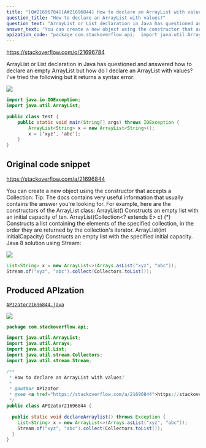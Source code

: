 ```yaml
---
title: "[Q#21696784][A#21696844] How to declare an ArrayList with values?"
question_title: "How to declare an ArrayList with values?"
question_text: "ArrayList or List declaration in Java has questioned and answered how to declare an empty ArrayList but how do I declare an ArrayList with values? I've tried the following but it returns a syntax error:"
answer_text: "You can create a new object using the constructor that accepts a Collection: Tip: The docs contains very useful information that usually contains the answer you're looking for. For example, here are the constructors of the ArrayList class: ArrayList() Constructs an empty list with an initial capacity of ten. ArrayList(Collection<? extends E> c) (*) Constructs a list containing the elements of the specified collection, in the order they are returned by the collection's iterator. ArrayList(int initialCapacity) Constructs an empty list with the specified initial capacity. Java 8 solution using Stream:"
apization_code: "package com.stackoverflow.api;  import java.util.ArrayList; import java.util.Arrays; import java.util.List; import java.util.stream.Collectors; import java.util.stream.Stream;  /**  * How to declare an ArrayList with values?  *  * @author APIzator  * @see <a href=\"https://stackoverflow.com/a/21696844\">https://stackoverflow.com/a/21696844</a>  */ public class APIzator21696844 {    public static void declareArraylist() throws Exception {     List<String> x = new ArrayList<>(Arrays.asList(\"xyz\", \"abc\"));     Stream.of(\"xyz\", \"abc\").collect(Collectors.toList());   } }"
---
```


https://stackoverflow.com/q/21696784

ArrayList or List declaration in Java has questioned and answered how to declare an empty ArrayList but how do I declare an ArrayList with values?
I&#x27;ve tried the following but it returns a syntax error:


<div class="code-logo"><img src="/stackoverflow.png" /></div>

```java
import java.io.IOException;
import java.util.ArrayList;

public class test {
    public static void main(String[] args) throws IOException {
        ArrayList<String> x = new ArrayList<String>();
        x = ['xyz', 'abc'];
    }
}
```


## Original code snippet

https://stackoverflow.com/a/21696844

You can create a new object using the constructor that accepts a Collection:
Tip: The docs contains very useful information that usually contains the answer you&#x27;re looking for. For example, here are the constructors of the ArrayList class:
ArrayList()
Constructs an empty list with an initial capacity of ten.
ArrayList(Collection&lt;? extends E&gt; c) (*)
Constructs a list containing the elements of the specified collection, in the order they are returned by the collection&#x27;s iterator.
ArrayList(int initialCapacity)
Constructs an empty list with the specified initial capacity.
Java 8 solution using Stream:

<div class="code-logo"><img src="/stackoverflow.png" /></div>

```java
List<String> x = new ArrayList<>(Arrays.asList("xyz", "abc"));
Stream.of("xyz", "abc").collect(Collectors.toList());
```

## Produced APIzation

[`APIzator21696844.java`](https://github.com/blind-papers/apization-temp-data/raw/main/search/APIzator21696844.java)

<div class="code-logo"><img src="/apizator.png" /></div>

```java
package com.stackoverflow.api;

import java.util.ArrayList;
import java.util.Arrays;
import java.util.List;
import java.util.stream.Collectors;
import java.util.stream.Stream;

/**
 * How to declare an ArrayList with values?
 *
 * @author APIzator
 * @see <a href="https://stackoverflow.com/a/21696844">https://stackoverflow.com/a/21696844</a>
 */
public class APIzator21696844 {

  public static void declareArraylist() throws Exception {
    List<String> x = new ArrayList<>(Arrays.asList("xyz", "abc"));
    Stream.of("xyz", "abc").collect(Collectors.toList());
  }
}

```